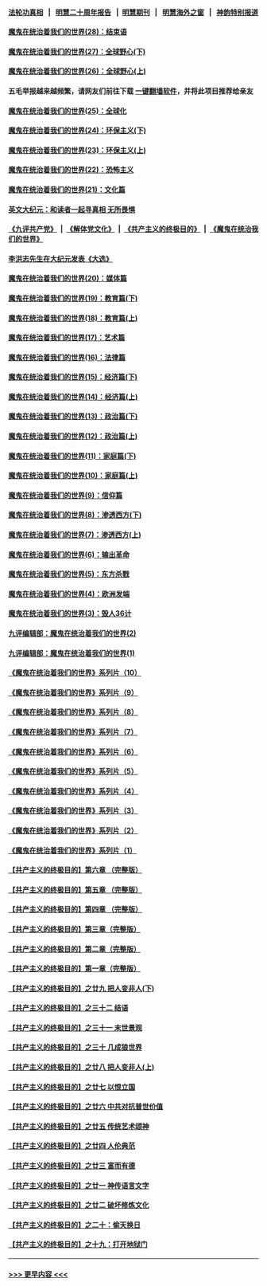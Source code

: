 #### [法轮功真相](https://github.com/gfw-breaker/truth/blob/master/README.md?t=0) &nbsp;&nbsp;|&nbsp;&nbsp; [明慧二十周年报告](https://github.com/gfw-breaker/mh-reports/blob/master/README.md?t=0) &nbsp;&nbsp;|&nbsp;&nbsp;[明慧期刊](https://github.com/gfw-breaker/mh-qikan) &nbsp;&nbsp;|&nbsp;&nbsp; [明慧海外之窗](https://github.com/gfw-breaker/mh-news/blob/master/README.md?t=0) &nbsp;&nbsp;|&nbsp;&nbsp; [神韵特别报道](https://github.com/gfw-breaker/mh-news/blob/master/shenyun.md?t=0)
#### [魔鬼在统治着我们的世界(28)：结束语](../pages/nsc422/n10936246.md?t=06121602) 
#### [魔鬼在统治着我们的世界(27)：全球野心(下)](../pages/nsc422/n10928319.md?t=06121602) 
#### [魔鬼在统治着我们的世界(26)：全球野心(上)](../pages/nsc422/n10900318.md?t=06121602) 
#### 五毛举报越来越频繁，请网友们前往下载 [一键翻墙软件](https://github.com/gfw-breaker/ssr-accounts)，并将此项目推荐给亲友
#### [魔鬼在统治着我们的世界(25)：全球化](../pages/nsc422/n10788205.md?t=06121602) 
#### [魔鬼在统治着我们的世界(24)：环保主义(下)](../pages/nsc422/n10695307.md?t=06121602) 
#### [魔鬼在统治着我们的世界(23)：环保主义(上)](../pages/nsc422/n10688613.md?t=06121602) 
#### [魔鬼在统治着我们的世界(22)：恐怖主义](../pages/nsc422/n10614727.md?t=06121602) 
#### [魔鬼在统治着我们的世界(21)：文化篇](../pages/nsc422/n10597706.md?t=06121602) 
#### [英文大纪元：和读者一起寻真相 无所畏惧](../pages/nsc422/n12542027.md?t=06121602) 
#### [《九评共产党》](https://github.com/begood0513/9ping.md/blob/master/README.md) &nbsp;|&nbsp; [《解体党文化》](../../../../jtdwh.md/blob/master/README.md)  &nbsp;|&nbsp; [《共产主义的终极目的》](../../../../gczydzjmd.md/blob/master/README.md) &nbsp;|&nbsp; [《魔鬼在统治我们的世界》](../../../../mgztzwmdsj.md/blob/master/README.md) 
#### [李洪志先生在大纪元发表《大选》](../pages/nsc422/n12534746.md?t=06121602) 
#### [魔鬼在统治着我们的世界(20)：媒体篇](../pages/nsc422/n10586579.md?t=06121602) 
#### [魔鬼在统治着我们的世界(19)：教育篇(下)](../pages/nsc422/n10564808.md?t=06121602) 
#### [魔鬼在统治着我们的世界(18)：教育篇(上)](../pages/nsc422/n10526970.md?t=06121602) 
#### [魔鬼在统治着我们的世界(17)：艺术篇](../pages/nsc422/n10499093.md?t=06121602) 
#### [魔鬼在统治着我们的世界(16)：法律篇](../pages/nsc422/n10485969.md?t=06121602) 
#### [魔鬼在统治着我们的世界(15)：经济篇(下)](../pages/nsc422/n10469975.md?t=06121602) 
#### [魔鬼在统治着我们的世界(14)：经济篇(上)](../pages/nsc422/n10457370.md?t=06121602) 
#### [魔鬼在统治着我们的世界(13)：政治篇(下)](../pages/nsc422/n10448270.md?t=06121602) 
#### [魔鬼在统治着我们的世界(12)：政治篇(上)](../pages/nsc422/n10444576.md?t=06121602) 
#### [魔鬼在统治着我们的世界(11)：家庭篇(下)](../pages/nsc422/n10440961.md?t=06121602) 
#### [魔鬼在统治着我们的世界(10)：家庭篇(上)](../pages/nsc422/n10435448.md?t=06121602) 
#### [魔鬼在统治着我们的世界(9)：信仰篇](../pages/nsc422/n10432159.md?t=06121602) 
#### [魔鬼在统治着我们的世界(8)：渗透西方(下)](../pages/nsc422/n10429603.md?t=06121602) 
#### [魔鬼在统治着我们的世界(7)：渗透西方(上)](../pages/nsc422/n10426013.md?t=06121602) 
#### [魔鬼在统治着我们的世界(6)：输出革命](../pages/nsc422/n10421536.md?t=06121602) 
#### [魔鬼在统治着我们的世界(5)：东方杀戮](../pages/nsc422/n10417707.md?t=06121602) 
#### [魔鬼在统治着我们的世界(4)：欧洲发端](../pages/nsc422/n10414890.md?t=06121602) 
#### [魔鬼在统治着我们的世界(3)：毁人36计](../pages/nsc422/n10411583.md?t=06121602) 
#### [九评编辑部：魔鬼在统治着我们的世界(2)](../pages/nsc422/n10410036.md?t=06121602) 
#### [九评编辑部：魔鬼在统治着我们的世界(1)](../pages/nsc422/n10406825.md?t=06121602) 
#### [《魔鬼在统治着我们的世界》系列片（10）](../pages/nsc422/n12292670.md?t=06121602) 
#### [《魔鬼在统治着我们的世界》系列片（9）](../pages/nsc422/n12290859.md?t=06121602) 
#### [《魔鬼在统治着我们的世界》系列片（8）](../pages/nsc422/n12287445.md?t=06121602) 
#### [《魔鬼在统治着我们的世界》系列片（7）](../pages/nsc422/n12283425.md?t=06121602) 
#### [《魔鬼在统治着我们的世界》系列片（6）](../pages/nsc422/n12282314.md?t=06121602) 
#### [《魔鬼在统治着我们的世界》系列片（5）](../pages/nsc422/n12281419.md?t=06121602) 
#### [《魔鬼在统治着我们的世界》系列片（4）](../pages/nsc422/n12274024.md?t=06121602) 
#### [《魔鬼在统治着我们的世界》系列片（3）](../pages/nsc422/n12271322.md?t=06121602) 
#### [《魔鬼在统治着我们的世界》系列片（2）](../pages/nsc422/n12269049.md?t=06121602) 
#### [《魔鬼在统治着我们的世界》系列片（1）](../pages/nsc422/n12267575.md?t=06121602) 
#### [【共产主义的终极目的】第六章 （完整版）](../pages/nsc422/n11428913.md?t=06121602) 
#### [【共产主义的终极目的】第五章 （完整版）](../pages/nsc422/n11428912.md?t=06121602) 
#### [【共产主义的终极目的】第四章 （完整版）](../pages/nsc422/n11428907.md?t=06121602) 
#### [【共产主义的终极目的】第三章（完整版）](../pages/nsc422/n11428848.md?t=06121602) 
#### [【共产主义的终极目的】第二章（完整版）](../pages/nsc422/n11428831.md?t=06121602) 
#### [【共产主义的终极目的】第一章（完整版）](../pages/nsc422/n11417651.md?t=06121602) 
#### [【共产主义的终极目的】之廿九 把人变非人(下)](../pages/nsc422/n11344140.md?t=06121602) 
#### [【共产主义的终极目的】之三十二 结语](../pages/nsc422/n11360535.md?t=06121602) 
#### [【共产主义的终极目的】之三十一 末世景观](../pages/nsc422/n11351129.md?t=06121602) 
#### [【共产主义的终极目的】之三十 几成狼世界](../pages/nsc422/n11348280.md?t=06121602) 
#### [【共产主义的终极目的】之廿八 把人变非人(上)](../pages/nsc422/n11340492.md?t=06121602) 
#### [【共产主义的终极目的】之廿七 以恨立国](../pages/nsc422/n11336944.md?t=06121602) 
#### [【共产主义的终极目的】之廿六 中共对抗普世价值](../pages/nsc422/n11324785.md?t=06121602) 
#### [【共产主义的终极目的】之廿五 传统艺术颂神](../pages/nsc422/n11296396.md?t=06121602) 
#### [【共产主义的终极目的】之廿四 人伦典范](../pages/nsc422/n11296397.md?t=06121602) 
#### [【共产主义的终极目的】之廿三 富而有德](../pages/nsc422/n11283598.md?t=06121602) 
#### [【共产主义的终极目的】之廿一 神传语言文字](../pages/nsc422/n11263265.md?t=06121602) 
#### [【共产主义的终极目的】之廿二 破坏修炼文化](../pages/nsc422/n11245728.md?t=06121602) 
#### [【共产主义的终极目的】之二十：偷天换日](../pages/nsc422/n11238846.md?t=06121602) 
#### [【共产主义的终极目的】之十九：打开地狱门](../pages/nsc422/n11206376.md?t=06121602) 

----
#### [ >>> 更早内容 <<< ](../indexes/nsc422-earlier.md)

